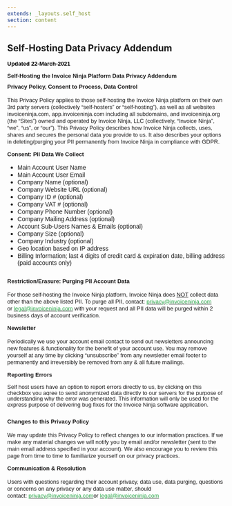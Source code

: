 ```yaml
---
extends: _layouts.self_host
section: content
---
```


## Self-Hosting Data Privacy Addendum

<h3 style='margin-top:2.0pt;margin-right:0cm;margin-bottom:0cm;margin-left:0cm;line-height:107%;font-size:16px;font-family:"Calibri Light",sans-serif;color:#1F4D78;font-weight:normal;'><strong><span style='font-size:13px;line-height:107%;font-family:"Verdana",sans-serif;color:windowtext;'>Updated 22-March-2021</span></strong></h3>
<p style='margin-right:0cm;margin-left:0cm;font-size:15px;font-family:"Calibri",sans-serif;margin-top:0cm;margin-bottom:8.0pt;line-height:107%;'><strong><span style='font-size:13px;line-height:107%;font-family:"Verdana",sans-serif;'><br>Self-Hosting the Invoice Ninja Platform Data Privacy Addendum</span></strong></p>
<h3 style='margin-top:0cm;margin-right:0cm;margin-bottom:0cm;margin-left:0cm;line-height:107%;font-size:16px;font-family:"Calibri Light",sans-serif;color:#1F4D78;font-weight:normal;vertical-align:baseline;'><strong><span style='font-size:13px;line-height:107%;font-family:"Verdana",sans-serif;color:#1B1A1A;'>Privacy Policy, Consent to Process, Data Control</span></strong></h3>
<p style='margin-right:0cm;margin-left:0cm;font-size:15px;font-family:"Calibri",sans-serif;margin-top:0cm;margin-bottom:8.0pt;line-height:107%;margin:0cm;vertical-align:baseline;'><span style='font-size:13px;font-family:"Verdana",sans-serif;color:#1B1A1A;'>&nbsp;</span></p>
<p style='margin-right:0cm;margin-left:0cm;font-size:15px;font-family:"Calibri",sans-serif;margin-top:0cm;margin-bottom:8.0pt;line-height:107%;margin:0cm;vertical-align:baseline;'><span style='font-size:13px;font-family:"Verdana",sans-serif;color:#1B1A1A;'>This Privacy Policy applies to those self-hosting the Invoice Ninja platform on their own 3rd party servers (collectively &ldquo;self-hosters&rdquo; or &ldquo;self-hosting&rdquo;), as well as all websites invoiceninja.com, app.invoiceninja.com including all subdomains, and invoiceninja.org (the &ldquo;Sites&rdquo;) owned and operated by Invoice Ninja, LLC (collectively, &ldquo;Invoice Ninja&rdquo;, &ldquo;we&rdquo;, &ldquo;us&rdquo;, or &ldquo;our&rdquo;). This Privacy Policy describes how Invoice Ninja collects, uses, shares and secures the personal data you provide to us. It also describes your options in deleting/purging your PII permanently from Invoice Ninja in compliance with GDPR.</span></p>
<h3 style='margin-top:0cm;margin-right:0cm;margin-bottom:0cm;margin-left:0cm;line-height:107%;font-size:16px;font-family:"Calibri Light",sans-serif;color:#1F4D78;font-weight:normal;vertical-align:baseline;'><strong><span style='font-size:13px;line-height:107%;font-family:"Verdana",sans-serif;color:#1B1A1A;'>&nbsp;</span></strong></h3>
<h3 style='margin-top:0cm;margin-right:0cm;margin-bottom:0cm;margin-left:0cm;line-height:107%;font-size:16px;font-family:"Calibri Light",sans-serif;color:#1F4D78;font-weight:normal;vertical-align:baseline;'><strong><span style='font-size:13px;line-height:107%;font-family:"Verdana",sans-serif;color:#1B1A1A;'>Consent: PII Data We Collect</span></strong></h3>
<ul style="list-style-type: disc;margin-left:0cmundefined;">
    <li><span style='font-family:"Verdana",sans-serif;'>Main Account User Name</span></li>
    <li><span style='font-family:"Verdana",sans-serif;'>Main Account User Email</span></li>
    <li><span style='font-family:"Verdana",sans-serif;'>Company Name (optional)</span></li>
    <li><span style='font-family:"Verdana",sans-serif;'>Company Website URL (optional)</span></li>
    <li><span style='font-family:"Verdana",sans-serif;'>Company ID # (optional)</span></li>
    <li><span style='font-family:"Verdana",sans-serif;'>Company VAT # (optional)</span></li>
    <li><span style='font-family:"Verdana",sans-serif;'>Company Phone Number (optional)</span></li>
    <li><span style='font-family:"Verdana",sans-serif;'>Company Mailing Address (optional)</span></li>
    <li><span style='font-family:"Verdana",sans-serif;'>Account Sub-Users Names &amp; Emails (optional)</span></li>
    <li><span style='font-family:"Verdana",sans-serif;'>Company Size (optional)</span></li>
    <li><span style='font-family:"Verdana",sans-serif;'>Company Industry (optional)</span></li>
    <li><span style='font-family:"Verdana",sans-serif;'>Geo location based on IP address</span></li>
    <li><span style='font-family:"Verdana",sans-serif;'>Billing Information; last 4 digits of credit card &amp; expiration date, billing address (paid accounts only)</span></li>
</ul>
<h3 style='margin-top:0cm;margin-right:0cm;margin-bottom:0cm;margin-left:0cm;line-height:107%;font-size:16px;font-family:"Calibri Light",sans-serif;color:#1F4D78;font-weight:normal;vertical-align:baseline;'><strong><span style='font-size:13px;line-height:107%;font-family:"Verdana",sans-serif;color:#1B1A1A;'>&nbsp;</span></strong></h3>
<h3 style='margin-top:0cm;margin-right:0cm;margin-bottom:0cm;margin-left:0cm;line-height:107%;font-size:16px;font-family:"Calibri Light",sans-serif;color:#1F4D78;font-weight:normal;vertical-align:baseline;'><strong><span style='font-size:13px;line-height:107%;font-family:"Verdana",sans-serif;color:#1B1A1A;'>Restriction/Erasure: Purging PII Account Data</span></strong></h3>
<p style='margin-right:0cm;margin-left:0cm;font-size:15px;font-family:"Calibri",sans-serif;margin-top:0cm;margin-bottom:8.0pt;line-height:107%;margin:0cm;vertical-align:baseline;'><span style='font-size:13px;font-family:"Verdana",sans-serif;color:#1B1A1A;'>&nbsp;</span></p>
<p style='margin-right:0cm;margin-left:0cm;font-size:15px;font-family:"Calibri",sans-serif;margin-top:0cm;margin-bottom:8.0pt;line-height:107%;margin:0cm;vertical-align:baseline;'><span style='font-size:13px;font-family:"Verdana",sans-serif;color:#1B1A1A;'>For those self-hosting the Invoice Ninja platform, Invoice Ninja does <u><span style="border:none windowtext 1.0pt;padding:0cm;">NOT</span></u> collect data other than the above listed PII. To purge all PII, contact:&nbsp;</span><span style='font-size:13px;font-family:"Verdana",sans-serif;'><a href="mailto:privacy@invoiceninja.com"><span style="color:#31AC4F;">privacy@invoiceninja.com</span></a></span><span style='font-size:13px;font-family:"Verdana",sans-serif;color:#1B1A1A;'>&nbsp; or&nbsp;</span><span style='font-size:13px;font-family:"Verdana",sans-serif;'><a href="mailto:legal@invoiceninja.com"><span style="color:#31AC4F;">legal@invoiceninja.com</span></a></span><span style='font-size:13px;font-family:"Verdana",sans-serif;color:#1B1A1A;'>&nbsp;with your request and all PII data will be purged within 2 business days of account verification.</span></p>
<h3 style='margin-top:0cm;margin-right:0cm;margin-bottom:0cm;margin-left:0cm;line-height:107%;font-size:16px;font-family:"Calibri Light",sans-serif;color:#1F4D78;font-weight:normal;vertical-align:baseline;'><strong><span style='font-size:13px;line-height:107%;font-family:"Verdana",sans-serif;color:#1B1A1A;'>&nbsp;</span></strong></h3>
<h3 style='margin-top:0cm;margin-right:0cm;margin-bottom:0cm;margin-left:0cm;line-height:107%;font-size:16px;font-family:"Calibri Light",sans-serif;color:#1F4D78;font-weight:normal;vertical-align:baseline;'><strong><span style='font-size:13px;line-height:107%;font-family:"Verdana",sans-serif;color:#1B1A1A;'>Newsletter</span></strong></h3>
<p style='margin-right:0cm;margin-left:0cm;font-size:15px;font-family:"Calibri",sans-serif;margin-top:0cm;margin-bottom:8.0pt;line-height:107%;margin:0cm;vertical-align:baseline;'><span style='font-size:13px;font-family:"Verdana",sans-serif;color:#1B1A1A;'>&nbsp;</span></p>
<p style='margin-right:0cm;margin-left:0cm;font-size:15px;font-family:"Calibri",sans-serif;margin-top:0cm;margin-bottom:8.0pt;line-height:107%;margin:0cm;vertical-align:baseline;'><span style='font-size:13px;font-family:"Verdana",sans-serif;color:#1B1A1A;'>Periodically we use your account email contact to send out newsletters announcing new features &amp; functionality for the benefit of your account use. You may remove yourself at any time by clicking &ldquo;unsubscribe&rdquo; from any newsletter email footer to permanently and irreversibly be removed from any &amp; all future mailings.</span></p>
<h3 style='margin-top:0cm;margin-right:0cm;margin-bottom:0cm;margin-left:0cm;line-height:107%;font-size:16px;font-family:"Calibri Light",sans-serif;color:#1F4D78;font-weight:normal;vertical-align:baseline;'><strong><span style='font-size:13px;line-height:107%;font-family:"Verdana",sans-serif;color:#1B1A1A;'>&nbsp;</span></strong></h3>
<h3 style='margin-top:0cm;margin-right:0cm;margin-bottom:0cm;margin-left:0cm;line-height:107%;font-size:16px;font-family:"Calibri Light",sans-serif;color:#1F4D78;font-weight:normal;vertical-align:baseline;'><strong><span style='font-size:13px;line-height:107%;font-family:"Verdana",sans-serif;color:#1D1C1D;background:white;'>Reporting Errors</span></strong></h3>
<h3 style='margin-top:0cm;margin-right:0cm;margin-bottom:0cm;margin-left:0cm;line-height:107%;font-size:16px;font-family:"Calibri Light",sans-serif;color:#1F4D78;font-weight:normal;vertical-align:baseline;'><span style='font-size:13px;line-height:107%;font-family:"Verdana",sans-serif;color:#1D1C1D;'><br> <span style="background:white;">Self host users have an option to report errors directly to us, by clicking on this checkbox you agree to send anonymized data directly to our servers for the purpose of understanding why the error was generated. This information will only be used for the express purpose of delivering bug fixes for the Invoice Ninja software application.</span></span></h3>
<p style='margin-right:0cm;margin-left:0cm;font-size:15px;font-family:"Calibri",sans-serif;margin-top:0cm;margin-bottom:8.0pt;line-height:107%;'><span style='font-size:13px;line-height:107%;font-family:"Verdana",sans-serif;'>&nbsp;</span></p>
<h3 style='margin-top:0cm;margin-right:0cm;margin-bottom:0cm;margin-left:0cm;line-height:107%;font-size:16px;font-family:"Calibri Light",sans-serif;color:#1F4D78;font-weight:normal;vertical-align:baseline;'><strong><span style='font-size:13px;line-height:107%;font-family:"Verdana",sans-serif;color:#1B1A1A;'>Changes to this Privacy Policy</span></strong></h3>
<p style='margin-right:0cm;margin-left:0cm;font-size:15px;font-family:"Calibri",sans-serif;margin-top:0cm;margin-bottom:8.0pt;line-height:107%;margin:0cm;vertical-align:baseline;'><span style='font-size:13px;font-family:"Verdana",sans-serif;color:#1B1A1A;'>&nbsp;</span></p>
<p style='margin-right:0cm;margin-left:0cm;font-size:15px;font-family:"Calibri",sans-serif;margin-top:0cm;margin-bottom:8.0pt;line-height:107%;margin:0cm;vertical-align:baseline;'><span style='font-size:13px;font-family:"Verdana",sans-serif;color:#1B1A1A;'>We may update this Privacy Policy to reflect changes to our information practices. If we make any material changes we will notify you by email and/or newsletter (sent to the main email address specified in your account). We also encourage you to review this page from time to time to familiarize yourself on our privacy practices.</span></p>
<h3 style='margin-top:0cm;margin-right:0cm;margin-bottom:0cm;margin-left:0cm;line-height:107%;font-size:16px;font-family:"Calibri Light",sans-serif;color:#1F4D78;font-weight:normal;vertical-align:baseline;'><strong><span style='font-size:13px;line-height:107%;font-family:"Verdana",sans-serif;color:#1B1A1A;'>&nbsp;</span></strong></h3>
<h3 style='margin-top:0cm;margin-right:0cm;margin-bottom:0cm;margin-left:0cm;line-height:107%;font-size:16px;font-family:"Calibri Light",sans-serif;color:#1F4D78;font-weight:normal;vertical-align:baseline;'><strong><span style='font-size:13px;line-height:107%;font-family:"Verdana",sans-serif;color:#1B1A1A;'>Communication &amp; Resolution</span></strong></h3>
<p style='margin-right:0cm;margin-left:0cm;font-size:15px;font-family:"Calibri",sans-serif;margin-top:0cm;margin-bottom:8.0pt;line-height:107%;margin:0cm;vertical-align:baseline;'><span style='font-size:13px;font-family:"Verdana",sans-serif;color:#1B1A1A;'>&nbsp;</span></p>
<p style='margin-right:0cm;margin-left:0cm;font-size:15px;font-family:"Calibri",sans-serif;margin-top:0cm;margin-bottom:8.0pt;line-height:107%;margin:0cm;vertical-align:baseline;'><span style='font-size:13px;font-family:"Verdana",sans-serif;color:#1B1A1A;'>Users with questions regarding their account privacy, data use, data purging, questions or concerns on any privacy or any data use matter, should contact:&nbsp;</span><span style='font-size:13px;font-family:"Verdana",sans-serif;'><a href="mailto:privacy@invoiceninja.com"><span style="color:#31AC4F;">privacy@invoiceninja.com</span></a></span><span style='font-size:13px;font-family:"Verdana",sans-serif;color:#1B1A1A;'>or&nbsp;</span><span style='font-size:13px;font-family:"Verdana",sans-serif;'><a href="mailto:legal@invoiceninja.com"><span style="color:#31AC4F;">legal@invoiceninja.com</span></a></span></p>
<p style='margin-right:0cm;margin-left:0cm;font-size:15px;font-family:"Calibri",sans-serif;margin-top:0cm;margin-bottom:8.0pt;line-height:107%;'><span style='font-size:13px;line-height:107%;font-family:"Verdana",sans-serif;'>&nbsp;</span></p>
